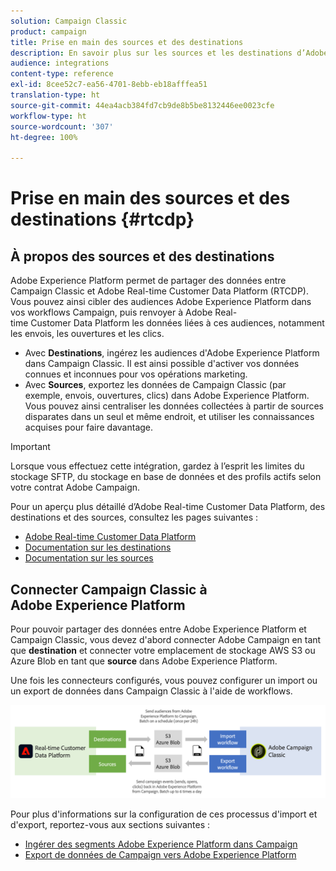 ```yaml
---
solution: Campaign Classic
product: campaign
title: Prise en main des sources et des destinations
description: En savoir plus sur les sources et les destinations d’Adobe Experience Platform.
audience: integrations
content-type: reference
exl-id: 8cee52c7-ea56-4701-8ebb-eb18afffea51
translation-type: ht
source-git-commit: 44ea4acb384fd7cb9de8b5be8132446ee0023cfe
workflow-type: ht
source-wordcount: '307'
ht-degree: 100%

---
```


# Prise en main des sources et des destinations {#rtcdp}

## À propos des sources et des destinations

Adobe Experience Platform permet de partager des données entre Campaign Classic et Adobe Real-time Customer Data Platform (RTCDP). Vous pouvez ainsi cibler des audiences Adobe Experience Platform dans vos workflows Campaign, puis renvoyer à Adobe Real-time Customer Data Platform les données liées à ces audiences, notamment les envois, les ouvertures et les clics.

* Avec **Destinations**, ingérez les audiences d&#39;Adobe Experience Platform dans Campaign Classic. Il est ainsi possible d&#39;activer vos données connues et inconnues pour vos opérations marketing.
* Avec **Sources**, exportez les données de Campaign Classic (par exemple, envois, ouvertures, clics) dans Adobe Experience Platform. Vous pouvez ainsi centraliser les données collectées à partir de sources disparates dans un seul et même endroit, et utiliser les connaissances acquises pour faire davantage.

>[!IMPORTANT]
>
>Lorsque vous effectuez cette intégration, gardez à l’esprit les limites du stockage SFTP, du stockage en base de données et des profils actifs selon votre contrat Adobe Campaign.

Pour un aperçu plus détaillé d’Adobe Real-time Customer Data Platform, des destinations et des sources, consultez les pages suivantes :

* [Adobe Real-time Customer Data Platform](https://experienceleague.adobe.com/docs/experience-platform/rtcdp/overview.html?lang=fr)
* [Documentation sur les destinations](https://experienceleague.adobe.com/docs/experience-platform/destinations/home.html?lang=fr)
* [Documentation sur les sources](https://experienceleague.adobe.com/docs/experience-platform/sources/home.html?lang=fr)

## Connecter Campaign Classic à Adobe Experience Platform

Pour pouvoir partager des données entre Adobe Experience Platform et Campaign Classic, vous devez d&#39;abord connecter Adobe Campaign en tant que **destination** et connecter votre emplacement de stockage AWS S3 ou Azure Blob en tant que **source** dans Adobe Experience Platform.

Une fois les connecteurs configurés, vous pouvez configurer un import ou un export de données dans Campaign Classic à l&#39;aide de workflows.

![](assets/rtcdp-schema.png)

Pour plus d&#39;informations sur la configuration de ces processus d&#39;import et d&#39;export, reportez-vous aux sections suivantes :

* [Ingérer des segments Adobe Experience Platform dans Campaign](../../integrations/using/ingest-aep-data.md)
* [Export de données de Campaign vers Adobe Experience Platform](../../integrations/using/export-campaign-data.md)

